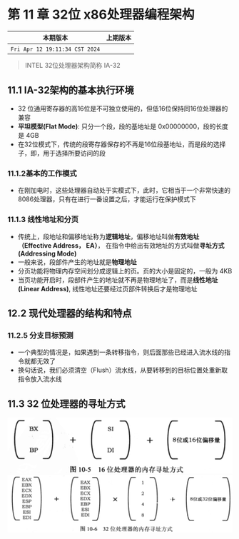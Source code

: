 # 第 11 章 32位 x86处理器编程架构


|本期版本|上期版本
|:---:|:---:|
`Fri Apr 12 19:11:34 CST 2024` | 

> INTEL 32位处理器架构简称 IA-32

## 11.1 IA-32架构的基本执行环境

* 32 位通用寄存器的高16位是不可独立使用的，但低16位保持同16位处理器的兼容
* **平坦模型(Flat Mode)**: 只分一个段，段的基地址是 0x00000000，段的长度是 4GB
* 在32位模式下，传统的段寄存器保存的不再是16位段基地址，而是段的选择子，即，用于选择所要访问的段

### 11.1.2基本的工作模式

* 在刚加电时，这些处理器自动处于实模式下，此时，它相当于一个非常快速的8086处理器，只有在进行一番设置之后，才能运行在保护模式下

###  11.1.3 线性地址和分页

* 传统上，段地址和偏移地址称为**逻辑地址**，偏移地址叫做**有效地址（Effective Address， EA）**， 在指令中给出有效地址的方式叫做**寻址方式(Addressing Mode)**
* 一般来说，段部件产生的地址就是**物理地址**
* 分页功能将物理内存空间划分成逻辑上的页。页的大小是固定的，一般为 4KB
* 当页功能开启时，段部件产生的地址就不再是物理地址了，而是**线性地址(Linear Address)**, 线性地址还要经过页部件转换后才是物理地址

## 12.2 现代处理器的结构和特点

### 11.2.5 分支目标预测

* 一个典型的情况是，如果遇到一条转移指令，则后面那些已经进入流水线的指令就都无效了
* 换句话说，我们必须清空（Flush）流水线，从要转移到的目标位置处重新取指令放入流水线

## 11.3 32 位处理器的寻址方式

<img src="./10-5.png" />
<img src="./10-6.png" />